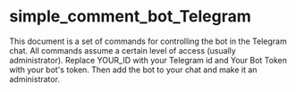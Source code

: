 # simple_comment_bot_Telegram
This document is a set of commands for controlling the bot in the Telegram chat. All commands assume a certain level of access (usually administrator). Replace YOUR_ID with your Telegram id and Your Bot Token with your bot's token. Then add the bot to your chat and make it an administrator.
